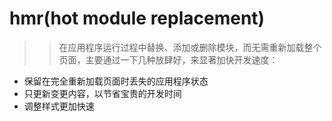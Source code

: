 # hmr(hot module replacement)

>>在应用程序运行过程中替换、添加或删除模块，而无需重新加载整个页面，主要通过一下几种放肆好，来显著加快开发速度：
- 保留在完全重新加载页面时丢失的应用程序状态
- 只更新变更内容，以节省宝贵的开发时间
- 调整样式更加快速